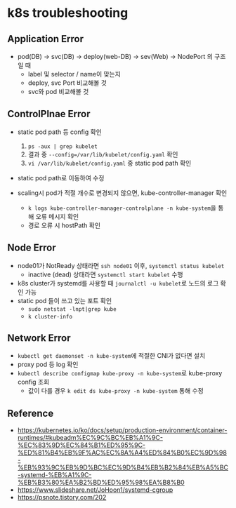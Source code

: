 # k8s troubleshooting

## Application Error
- pod(DB) -> svc(DB) -> deploy(web-DB) -> sev(Web) -> NodePort 의 구조일 때
    - label 및 selector / name이 맞는지
    - deploy, svc Port 비교해볼 것
    - svc와 pod 비교해볼 것

## ControlPlnae Error
- static pod path 등 config 확인 
  1. `ps -aux | grep kubelet`
  2. 결과 중 `--config=/var/lib/kubelet/config.yaml` 확인
  3. `vi /var/lib/kubelet/config.yaml` 중 static pod path 확인
- static pod path로 이동하여 수정

- scaling시 pod가 적절 개수로 변경되지 않으면, kube-controller-manager 확인
    - `k logs kube-controller-manager-controlplane -n kube-system`을 통해 오류 메시지 확인
    -  경로 오류 시 hostPath 확인

## Node Error
- node01가 NotReady 상태라면 `ssh node01` 이후,  `systemctl status kubelet`
    - inactive (dead) 상태라면 `systemctl start kubelet` 수행
- k8s cluster가 systemd를 사용할 때 `journalctl -u kubelet`로 노드의 로그 확인 가능
- static pod 들이 쓰고 있는 포트 확인 
    - `sudo netstat -lnpt|grep kube`
    - `k cluster-info`

## Network Error
- `kubectl get daemonset -n kube-system`에 적절한 CNI가 없다면 설치
- proxy pod 등 log 확인 
- `kubectl describe configmap kube-proxy -n kube-system`로 kube-proxy config 조회
    - 값이 다를 경우 `k edit ds kube-proxy -n kube-system` 통해 수정

## Reference 
- https://kubernetes.io/ko/docs/setup/production-environment/container-runtimes/#kubeadm%EC%9C%BC%EB%A1%9C-%EC%83%9D%EC%84%B1%ED%95%9C-%ED%81%B4%EB%9F%AC%EC%8A%A4%ED%84%B0%EC%9D%98-%EB%93%9C%EB%9D%BC%EC%9D%B4%EB%B2%84%EB%A5%BC-systemd-%EB%A1%9C-%EB%B3%80%EA%B2%BD%ED%95%98%EA%B8%B0
- https://www.slideshare.net/JoHoon1/systemd-cgroup
- https://psnote.tistory.com/202
